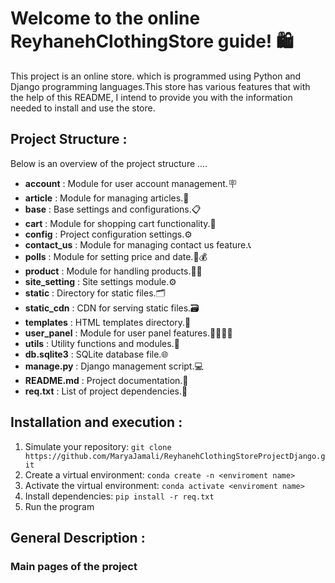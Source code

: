 # Welcome to the online ReyhanehClothingStore guide! 🛍️
This project is an online store. which is programmed using Python and Django programming languages.This store has various features that with the help of this README, I intend to provide you with the information needed to install and use the store.
## Project Structure :
Below is an overview of the project structure ....
- **account** : Module for user account management.🪧
- **article** : Module for managing articles.📰
- **base** : Base settings and configurations.📋
- **cart** : Module for shopping cart functionality.🧺
- **config** : Project configuration settings.⚙
- **contact_us** : Module for managing contact us feature.📞
- **polls** : Module for setting price and date.📆💰
- **product** : Module for handling products.👚👗
- **site_setting** : Site settings module.⚙
- **static** : Directory for static files.🗂
- **static_cdn** : CDN for serving static files.🗃
- **templates** : HTML templates directory.📂
- **user_panel** : Module for user panel features.👩‍💼👨‍💼
- **utils** : Utility functions and modules.🔗
- **db.sqlite3** : SQLite database file.🌐
- **manage.py** : Django management script.💻
- **README.md** : Project documentation.📝
- **req.txt** : List of project dependencies.📄
## Installation and execution :
1. Simulate your repository: ```git clone https://github.com/MaryaJamali/ReyhanehClothingStoreProjectDjango.git```
2. Create a virtual environment: ```conda create -n <enviroment name>```
3. Activate the virtual environment: ```conda activate <enviroment name>```
4. Install dependencies: ```pip install -r req.txt```
5. Run the program
## General Description :
### Main pages of the project

